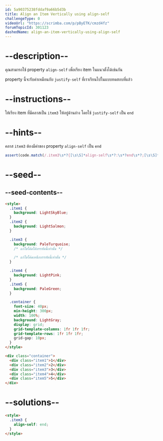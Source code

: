 ```yaml
---
id: 5a90375238fddaf9a66b5d3b
title: Align an Item Vertically using align-self
challengeType: 0
videoUrl: "https://scrimba.com/p/pByETK/cmzd4fz"
forumTopicId: 301123
dashedName: align-an-item-vertically-using-align-self
---
```


# --description--

คุณสามารถใช้ property `align-self` เพื่อเรียง item ในแนวตั้งได้เช่นกัน

property นี้จะรับค่าเหมือนกับ `justify-self` ที่เราเรียนไปในแบบทดสอบที่แล้ว

# --instructions--

ให้เรียง item ที่มีคลาสเป็น `item3` ให้อยู่ด้านล่าง โดยใช้ `justify-self` เป็น `end`

# --hints--

คลาส `item3` ต้องมีค่าของ property `align-self` เป็น `end`

```js
assert(code.match(/.item3\s*?{[\s\S]*align-self\s*?:\s*?end\s*?;[\s\S]*}/gi));
```

# --seed--

## --seed-contents--

```html
<style>
  .item1 {
    background: LightSkyBlue;
  }
  .item2 {
    background: LightSalmon;
  }

  .item3 {
    background: PaleTurquoise;
    /* แก้ไขโค้ดใต้บรรทัดนี้เท่านั้น */

    /* แก้ไขโค้ดเหนือบรรทัดนี้เท่านั้น */
  }

  .item4 {
    background: LightPink;
  }
  .item5 {
    background: PaleGreen;
  }

  .container {
    font-size: 40px;
    min-height: 300px;
    width: 100%;
    background: LightGray;
    display: grid;
    grid-template-columns: 1fr 1fr 1fr;
    grid-template-rows: 1fr 1fr 1fr;
    grid-gap: 10px;
  }
</style>

<div class="container">
  <div class="item1">1</div>
  <div class="item2">2</div>
  <div class="item3">3</div>
  <div class="item4">4</div>
  <div class="item5">5</div>
</div>
```

# --solutions--

```html
<style>
  .item3 {
    align-self: end;
  }
</style>
```
